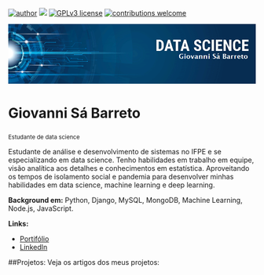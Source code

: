 [![author](https://img.shields.io/badge/author-Giovannisb-red.svg)](https://www.linkedin.com/in/giovanni-s%C3%A1-barreto/) [![](https://img.shields.io/badge/python-3.7+-blue.svg)](https://www.python.org/downloads/release/python-365/) [![GPLv3 license](https://img.shields.io/badge/License-GPLv3-blue.svg)](http://perso.crans.org/besson/LICENSE.html) [![contributions welcome](https://img.shields.io/badge/contributions-welcome-brightgreen.svg?style=flat)](https://github.com/Giovannisb/Portifolio_data_science/issues)

<p align="center">
  <img src="banner.png" >
</p>

# Giovanni Sá Barreto
<sub>Estudante de data science</sub>

Estudante de análise e desenvolvimento de sistemas no IFPE e se especializando em data science. Tenho habilidades em trabalho em equipe, visão analítica aos detalhes e conhecimentos em estatística. Aproveitando os tempos de isolamento social e pandemia para desenvolver minhas habilidades em data science, machine learning e deep learning.

**Background em:** Python, Django, MySQL, MongoDB, Machine Learning, Node.js, JavaScript. 

**Links:**
* [Portifólio](https://giovannisb.github.io/portifolio.html)
* [LinkedIn](https://www.linkedin.com/in/giovanni-s%C3%A1-barreto-7a0246b8/)

##Projetos:
Veja os artigos dos meus projetos:
